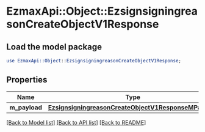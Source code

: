 # EzmaxApi::Object::EzsignsigningreasonCreateObjectV1Response

## Load the model package
```perl
use EzmaxApi::Object::EzsignsigningreasonCreateObjectV1Response;
```

## Properties
Name | Type | Description | Notes
------------ | ------------- | ------------- | -------------
**m_payload** | [**EzsignsigningreasonCreateObjectV1ResponseMPayload**](EzsignsigningreasonCreateObjectV1ResponseMPayload.md) |  | 

[[Back to Model list]](../README.md#documentation-for-models) [[Back to API list]](../README.md#documentation-for-api-endpoints) [[Back to README]](../README.md)


